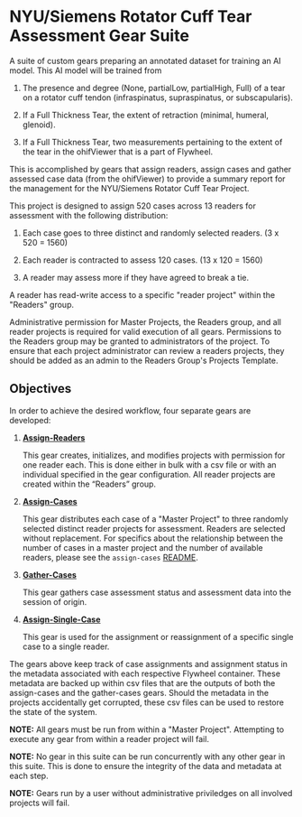 # NYU/Siemens Rotator Cuff Tear Assessment Gear Suite

A suite of custom gears preparing an annotated dataset for training an AI model.  This AI model will be trained from

1. The presence and degree (None, partialLow, partialHigh, Full) of a tear on a rotator cuff tendon (infraspinatus, supraspinatus, or subscapularis).

2. If a Full Thickness Tear, the extent of retraction (minimal, humeral, glenoid).

3. If a Full Thickness Tear, two measurements pertaining to the extent of the tear in the ohifViewer that is a part of Flywheel.

This is accomplished by gears that assign readers, assign cases and gather assessed case data (from the ohifViewer) to provide a summary report for the management for the NYU/Siemens Rotator Cuff Tear Project.

This project is designed to assign 520 cases across 13 readers for assessment with the following distribution:

1. Each case goes to three distinct and randomly selected readers. (3 x 520 = 1560)

2. Each reader is contracted to assess 120 cases. (13 x 120 = 1560)

3. A reader may assess more if they have agreed to break a tie.

A reader has read-write access to a specific "reader project" within the "Readers" group.

Administrative permission for Master Projects, the Readers group, and all reader projects is required for valid execution of all gears. Permissions to the Readers group may be granted to administrators of the project. To ensure that each project administrator can review a readers projects, they should be added as an admin to the Readers Group's Projects Template.

## Objectives

In order to achieve the desired workflow, four separate gears are developed:

1. [**Assign-Readers**](./gears/assign_readers/)

    This gear creates, initializes, and modifies projects with permission for one reader each.  This is done either in bulk with a csv file or with an individual specified in the gear configuration.  All reader projects are created within the “Readers” group.

2. [**Assign-Cases**](./gears/assign_cases/)

    This gear distributes each case of a "Master Project" to three randomly selected distinct reader projects for assessment. Readers are selected without replacement. For specifics about the relationship between the number of cases in a master project and the number of available readers, please see the `assign-cases` [README](./gears/assign_cases/).

3. [**Gather-Cases**](./gears/gather_cases/)

    This gear gathers case assessment status and assessment data into the session of origin.

4. [**Assign-Single-Case**](./gears/assign_single_case/)

    This gear is used for the assignment or reassignment of a specific single case to a single reader.

The gears above keep track of case assignments and assignment status in the metadata associated with each respective Flywheel container.  These metadata are backed up within csv files that are the outputs of both the assign-cases and the gather-cases gears.  Should the metadata in the projects accidentally get corrupted, these csv files can be used to restore the state of the system.

**NOTE:** All gears must be run from within a "Master Project". Attempting to execute any gear from within a reader project will fail.

**NOTE:** No gear in this suite can be run concurrently with any other gear in this suite. This is done to ensure the integrity of the data and metadata at each step.

**NOTE:** Gears run by a user without administrative priviledges on all involved projects will fail.
